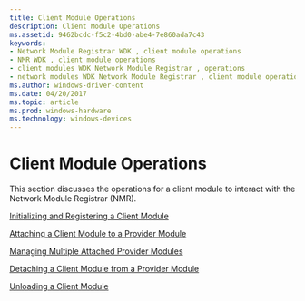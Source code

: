 ```yaml
---
title: Client Module Operations
description: Client Module Operations
ms.assetid: 9462bcdc-f5c2-4bd0-abe4-7e860ada7c43
keywords:
- Network Module Registrar WDK , client module operations
- NMR WDK , client module operations
- client modules WDK Network Module Registrar , operations
- network modules WDK Network Module Registrar , client module operations
ms.author: windows-driver-content
ms.date: 04/20/2017
ms.topic: article
ms.prod: windows-hardware
ms.technology: windows-devices
---
```


# Client Module Operations


This section discusses the operations for a client module to interact with the Network Module Registrar (NMR).

[Initializing and Registering a Client Module](initializing-and-registering-a-client-module.md)

[Attaching a Client Module to a Provider Module](attaching-a-client-module-to-a-provider-module.md)

[Managing Multiple Attached Provider Modules](managing-multiple-attached-provider-modules.md)

[Detaching a Client Module from a Provider Module](detaching-a-client-module-from-a-provider-module.md)

[Unloading a Client Module](unloading-a-client-module.md)

 

 





